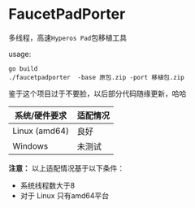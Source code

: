 # FaucetPadPorter

多线程，高速`Hyperos Pad`包移植工具

usage:

```shell
go build
./faucetpadporter  -base 原包.zip -port 移植包.zip
```

鉴于这个项目过于不要脸，以后部分代码随缘更新，哈哈



| 系统/硬件要求 | 适配情况 |
|--------------|---------|
| Linux (amd64) | 良好    |
| Windows      | 未测试   |

**注意：** 以上适配情况基于以下条件：
- 系统线程数大于8
- 对于 Linux 只有amd64平台
